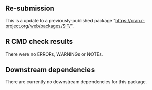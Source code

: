 ## Re-submission

This is a update to a previously-published package "https://cran.r-project.org/web/packages/SIT/". 



## R CMD check results

There were no ERRORs, WARNINGs or NOTEs.


## Downstream dependencies

There are currently no downstream dependencies for this package.
